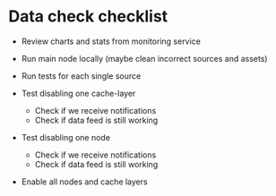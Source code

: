 # Data check checklist

- Review charts and stats from monitoring service

- Run main node locally (maybe clean incorrect sources and assets)

- Run tests for each single source

- Test disabling one cache-layer
	- Check if we receive notifications
	- Check if data feed is still working

- Test disabling one node
	- Check if we receive notifications
	- Check if data feed is still working

- Enable all nodes and cache layers
